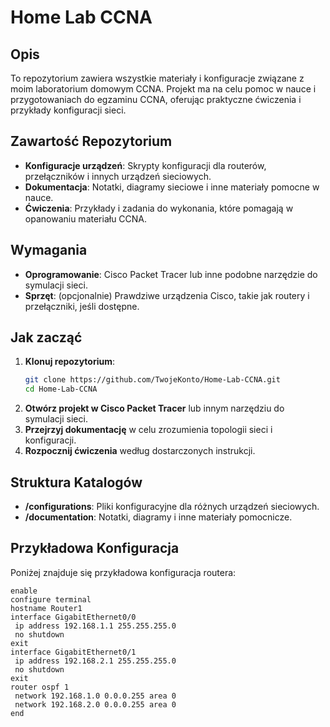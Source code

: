 # Home Lab CCNA

## Opis
To repozytorium zawiera wszystkie materiały i konfiguracje związane z moim laboratorium domowym CCNA. Projekt ma na celu pomoc w nauce i przygotowaniach do egzaminu CCNA, oferując praktyczne ćwiczenia i przykłady konfiguracji sieci.

## Zawartość Repozytorium
- **Konfiguracje urządzeń**: Skrypty konfiguracji dla routerów, przełączników i innych urządzeń sieciowych.
- **Dokumentacja**: Notatki, diagramy sieciowe i inne materiały pomocne w nauce.
- **Ćwiczenia**: Przykłady i zadania do wykonania, które pomagają w opanowaniu materiału CCNA.

## Wymagania
- **Oprogramowanie**: Cisco Packet Tracer lub inne podobne narzędzie do symulacji sieci.
- **Sprzęt**: (opcjonalnie) Prawdziwe urządzenia Cisco, takie jak routery i przełączniki, jeśli dostępne.

## Jak zacząć
1. **Klonuj repozytorium**:
    ```bash
    git clone https://github.com/TwojeKonto/Home-Lab-CCNA.git
    cd Home-Lab-CCNA
    ```
2. **Otwórz projekt w Cisco Packet Tracer** lub innym narzędziu do symulacji sieci.
3. **Przejrzyj dokumentację** w celu zrozumienia topologii sieci i konfiguracji.
4. **Rozpocznij ćwiczenia** według dostarczonych instrukcji.

## Struktura Katalogów
- **/configurations**: Pliki konfiguracyjne dla różnych urządzeń sieciowych.
- **/documentation**: Notatki, diagramy i inne materiały pomocnicze.

## Przykładowa Konfiguracja
Poniżej znajduje się przykładowa konfiguracja routera:

```shell
enable
configure terminal
hostname Router1
interface GigabitEthernet0/0
 ip address 192.168.1.1 255.255.255.0
 no shutdown
exit
interface GigabitEthernet0/1
 ip address 192.168.2.1 255.255.255.0
 no shutdown
exit
router ospf 1
 network 192.168.1.0 0.0.0.255 area 0
 network 192.168.2.0 0.0.0.255 area 0
end
